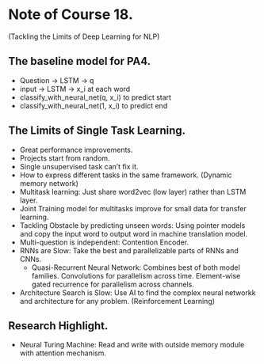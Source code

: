 # Note of Course 18. 
(Tackling the Limits of Deep Learning for NLP)

## The baseline model for PA4.
- Question -> LSTM -> q
- input -> LSTM -> x_i at each word
- classify_with_neural_net(q, x_i) to predict start
- classify_with_neural_net(1, x_i) to predict end

## The Limits of Single Task Learning.
- Great performance improvements.
- Projects start from random.
- Single unsupervised task can’t fix it.
- How to express different tasks in the same framework. (Dynamic memory network)
- Multitask learning: Just share word2vec (low layer) rather than LSTM layer.
- Joint Training model for multitasks improve for small data for transfer learning.
- Tackling Obstacle by predicting unseen words: Using pointer models and copy the input word to output word in machine translation model.
- Multi-question is independent: Contention Encoder. 
- RNNs are Slow: Take the best and parallelizable parts of RNNs and CNNs.
	- Quasi-Recurrent Neural Network: Combines best of both model families.
	Convolutions for parallelism across time. Element-wise gated recurrence for parallelism across channels.
- Architecture Search is Slow: Use AI to find the complex neural networkk and architecture for any problem. (Reinforcement Learning)

## Research Highlight.
- Neural Turing Machine: Read and write with outside memory module with attention mechanism.